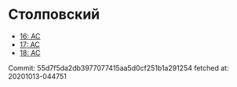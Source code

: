 # Столповский
- [16: AC](16.md)
- [17: AC](17.md)
- [18: AC](18.md)

Commit: 55d7f5da2db3977077415aa5d0cf251b1a291254
 fetched at: 20201013-044751
